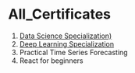 # All_Certificates
1. [Data Science Specialization)](https://www.coursera.org/specializations/data-science-python)
2. [Deep Learning Specialization](https://www.coursera.org/specializations/deep-learning?)
3. Practical Time Series Forecasting
4. React for beginners
